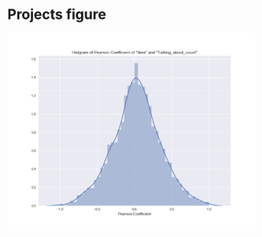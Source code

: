 # Projects figure



![alt text](https://github.com/hahaai/Fun_project/blob/master/Correcoef_likes_talking.png)
